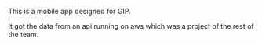 This is a mobile app designed for GIP.

It got the data from an api running on aws which was a project of the rest of the team.

